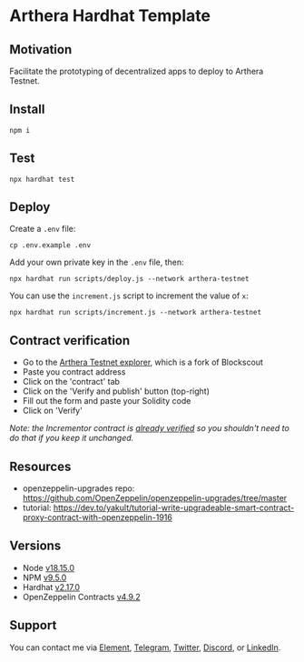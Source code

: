 # Arthera Hardhat Template

## Motivation

Facilitate the prototyping of decentralized apps to deploy to Arthera Testnet.

## Install

```
npm i
```

## Test

```
npx hardhat test
```

## Deploy

Create a `.env` file:

```
cp .env.example .env
```

Add your own private key in the `.env` file, then: 

```
npx hardhat run scripts/deploy.js --network arthera-testnet
```

You can use the `increment.js` script to increment the value of `x`: 

```
npx hardhat run scripts/increment.js --network arthera-testnet
```

## Contract verification

- Go to the [Arthera Testnet explorer](https://explorer-test.arthera.net/), which is a fork of Blockscout
- Paste you contract address
- Click on the 'contract' tab
- Click on the 'Verify and publish' button (top-right)
- Fill out the form and paste your Solidity code
- Click on 'Verify'

_Note: the Incrementor contract is [already verified](https://explorer-test.arthera.net/address/0x570DB771DeA83A2f6322E775886b0196cD770D7F?tab=contract) so you shouldn't need to do that if you keep it unchanged._

## Resources

- openzeppelin-upgrades repo: https://github.com/OpenZeppelin/openzeppelin-upgrades/tree/master
- tutorial: https://dev.to/yakult/tutorial-write-upgradeable-smart-contract-proxy-contract-with-openzeppelin-1916 

## Versions

- Node [v18.15.0](https://nodejs.org/uk/blog/release/v18.15.0/)
- NPM [v9.5.0](https://github.com/npm/cli/releases/tag/v9.5.0)
- Hardhat [v2.17.0](https://github.com/NomicFoundation/hardhat/releases/tag/hardhat%402.17.0)
- OpenZeppelin Contracts [v4.9.2](https://github.com/OpenZeppelin/openzeppelin-contracts/releases/tag/v4.9.2)

## Support

You can contact me via [Element](https://matrix.to/#/@julienbrg:matrix.org), [Telegram](https://t.me/julienbrg), [Twitter](https://twitter.com/julienbrg), [Discord](https://discordapp.com/users/julienbrg), or [LinkedIn](https://www.linkedin.com/in/julienberanger/).